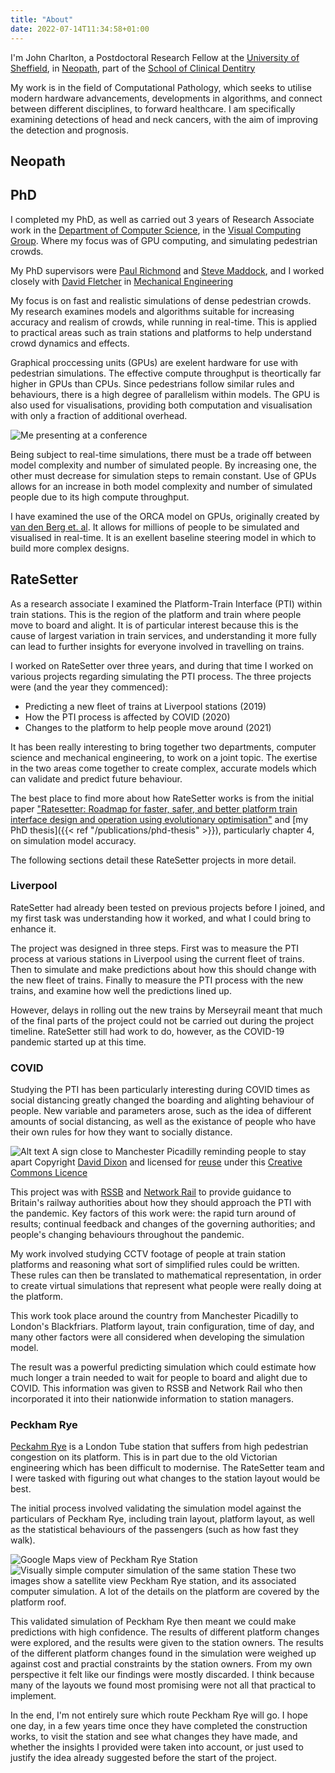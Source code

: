 ```yaml
---
title: "About"
date: 2022-07-14T11:34:58+01:00
---
```


<!-- ![headshot](mugshot.jpg) -->

I'm John Charlton, a Postdoctoral Research Fellow at the [University of Sheffield](https://www.sheffield.ac.uk), in [Neopath](https://www.neopath.org.uk/), part of the [School of Clinical Dentitry](https://www.sheffield.ac.uk/dentalschool)

My work is in the field of Computational Pathology, which seeks to utilise modern hardware advancements, developments in algorithms, and connect between different disciplines, to forward healthcare. I am specifically examining detections of head and neck cancers, with the aim of improving the detection and prognosis.

## Neopath



## PhD

I completed my PhD, as well as carried out 3 years of Research Associate work in the [Department of Computer Science](https://www.sheffield.ac.uk/dcs), in the [Visual Computing Group](https://www.sheffield.ac.uk/dcs/research/groups/visual-computing/home). Where my focus was of GPU computing, and simulating pedestrian crowds.

My PhD supervisors were [Paul Richmond](http://paulrichmond.shef.ac.uk/) and [Steve Maddock](http://staffwww.dcs.shef.ac.uk/people/S.Maddock/index.shtml), and I worked closely with [David Fletcher](https://www.sheffield.ac.uk/mecheng/people/academic/david-fletcher) in [Mechanical Engineering](https://www.sheffield.ac.uk/mecheng)

My focus is on fast and realistic simulations of dense pedestrian crowds. My research examines models and algorithms suitable for increasing accuracy and realism of crowds, while running in real-time. This is applied to practical areas such as train stations and platforms to help understand crowd dynamics and effects.

Graphical proccessing units (GPUs) are exelent hardware for use with pedestrian simulations. The effective compute throughput is theortically far higher in GPUs than CPUs. Since pedestrians follow similar rules and behaviours, there is a high degree of parallelism within models. The GPU is also used for visualisations, providing both computation and visualisation with only a fraction of additional overhead. 

![Me presenting at a conference](presenting.jpg)

Being subject to real-time simulations, there must be a trade off between model complexity and number of simulated people. By increasing one, the other must decrease for simulation steps to remain constant. Use of GPUs allows for an increase in both model complexity and number of simulated people due to its high compute throughput.

I have examined the use of the ORCA model on GPUs, originally created by [van den Berg et. al](http://gamma.cs.unc.edu/ORCA/). It allows for millions of people to be simulated and visualised in real-time. It is an exellent baseline steering model in which to build more complex designs.

<!-- My current work is examining ways to increase realism and accuracy of dense crowds. As well as working on my PhD thesis, I have been applying the models developed with the department of Mechanical Engineering to ask and answer questions around the platform-train interface, through RateSetter. -->

## RateSetter

As a research associate I examined the Platform-Train Interface (PTI) within train stations. This is the region of the platform and train where people move to board and alight. It is of particular interest because this is the cause of largest variation in train services, and understanding it more fully can lead to further insights for everyone involved in travelling on trains.

I worked on RateSetter over three years, and during that time I worked on various projects regarding simulating the PTI process. The three projects were (and the year they commenced): 

- Predicting a new fleet of trains at Liverpool stations (2019)
- How the PTI process is affected by COVID (2020)
- Changes to the platform to help people move around (2021)

It has been really interesting to bring together two departments, computer science and mechanical engineering, to work on a joint topic. The exertise in the two areas come together to create complex, accurate models which can validate and predict future behaviour.

The best place to find more about how RateSetter works is from the initial paper ["Ratesetter: Roadmap for faster, safer, and better platform train interface design and operation using evolutionary optimisation"](https://dl.acm.org/doi/pdf/10.1145/3205455.3205605) and [my PhD thesis]({{< ref "/publications/phd-thesis" >}}), particularly chapter 4, on simulation model accuracy.

The following sections detail these RateSetter projects in more detail.

### Liverpool
RateSetter had already been tested on previous projects before I joined, and my first task was understanding how it worked, and what I could bring to enhance it.

The project was designed in three steps. First was to measure the PTI process at various stations in Liverpool using the current fleet of trains. Then to simulate and make predictions about how this should change with the new fleet of trains. Finally to measure the PTI process with the new trains, and examine how well the predictions lined up.

However, delays in rolling out the new trains by Merseyrail meant that much of the final parts of the project could not be carried out during the project timeline. RateSetter still had work to do, however, as the COVID-19 pandemic started up at this time.

### COVID
Studying the PTI has been particularly interesting during COVID times as social distancing greatly changed the boarding and alighting behaviour of people. New variable and parameters arose, such as the idea of different amounts of social distancing, as well as the existance of people who have their own rules for how they want to socially distance.

![Alt text](6506326_247776b9_original.jpg)
A sign close to Manchester Picadilly reminding people to stay apart
Copyright [David Dixon](https://www.geograph.org.uk/profile/43729) and licensed for [reuse](https://www.geograph.org.uk/reuse.php?id=6506326) under this [Creative Commons Licence](http://creativecommons.org/licenses/by-sa/2.0/)

This project was with [RSSB](https://www.rssb.co.uk/) and [Network Rail](https://www.networkrail.co.uk/) to provide guidance to Britain's railway authorities about how they should approach the PTI with the pandemic. Key factors of this work were: the rapid turn around of results; continual feedback and changes of the governing authorities; and people's changing behaviours throughout the pandemic.

My work involved studying CCTV footage of people at train station platforms and reasoning what sort of simplified rules could be written. These rules can then be translated to mathematical representation, in order to create virtual simulations that represent what people were really doing at the platform.

This work took place around the country from Manchester Picadilly to London's Blackfriars. Platform layout, train configuration, time of day, and many other factors were all considered when developing the simulation model.

The result was a powerful predicting simulation which could estimate how much longer a train needed to wait for people to board and alight due to COVID. This information was given to RSSB and Network Rail who then incorporated it into their nationwide information to station managers.

### Peckham Rye
[Peckahm Rye](https://osm.org/go/euuvD2Shr) is a London Tube station that suffers from high pedestrian congestion on its platform. This is in part due to the old Victorian engineering which has been difficult to modernise. The RateSetter team and I were tasked with figuring out what changes to the station layout would be best.

The initial process involved validating the simulation model against the particulars of Peckham Rye, including train layout, platform layout, as well as the statistical behaviours of the passengers (such as how fast they walk).

![Google Maps view of Peckham Rye Station](pr-gm.png)
![Visually simple computer simulation of the same station](pr-sim.png)
These two images show a satellite view Peckham Rye station, and its associated computer simulation. A lot of the details on the platform are covered by the platform roof.

This validated simulation of Peckham Rye then meant we could make predictions with high confidence. The results of different platform changes were explored, and the results were given to the station owners. The results of the different platform changes found in the simulation were weighed up against cost and practial constraints by the station owners. From my own perspective it felt like our findings were mostly discarded. I think because many of the layouts we found most promising were not all that practical to implement. 

In the end, I'm not entirely sure which route Peckham Rye will go. I hope one day, in a few years time once they have completed the construction works, to visit the station and see what changes they have made, and whether the insights I provided were taken into account, or just used to justify the idea already suggested before the start of the project.